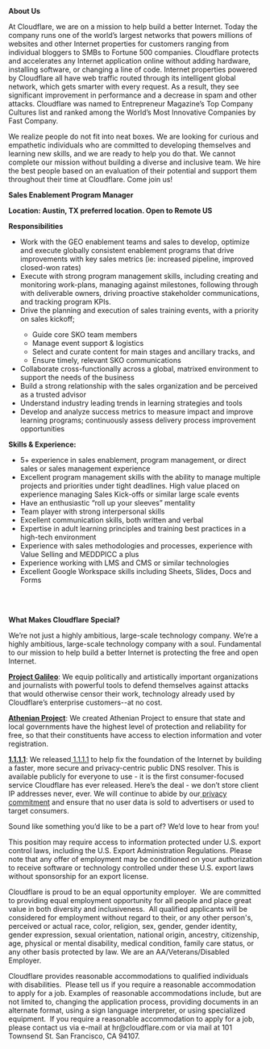 <div class="content-intro">
	<div><strong>About Us</strong></div>
	<div>
		<p>At Cloudflare, we are on a mission to help build a better Internet. Today the company runs one of the world’s largest networks that powers millions of websites and other Internet properties for customers ranging from individual bloggers to SMBs to Fortune 500 companies. Cloudflare protects and accelerates any Internet application online without adding hardware, installing software, or changing a line of code. Internet properties powered by Cloudflare all have web traffic routed through its intelligent global network, which gets smarter with every request. As a result, they see significant improvement in performance and a decrease in spam and other attacks. Cloudflare was named to Entrepreneur Magazine’s Top Company Cultures list and ranked among the World’s Most Innovative Companies by Fast Company.&nbsp;</p>
		<p><span style="font-weight: 400;">We realize people do not fit into neat boxes. We are looking for curious and empathetic individuals who are committed to developing themselves and learning new skills, and we are ready to help you do that. We cannot complete our mission without building a diverse and inclusive team. We hire the best people based on an evaluation of their potential and support them throughout their time at Cloudflare. Come join us!&nbsp;</span></p>
	</div>
</div>
<p><strong>Sales Enablement Program Manager</strong></p>
<p><strong>Location: Austin, TX preferred location. Open to Remote US&nbsp;</strong></p>
<p><strong>Responsibilities</strong></p>
<ul>
	<li>Work with the GEO enablement teams and sales to develop, optimize and execute globally consistent enablement programs that drive improvements with key sales metrics (ie: increased pipeline, improved closed-won rates)</li>
	<li>Execute with strong program management skills, including creating and monitoring work-plans, managing against milestones, following through with deliverable owners, driving proactive stakeholder communications, and tracking program KPIs.</li>
	<li>Drive the planning and execution of sales training events, with a priority on sales kickoff;&nbsp;</li>
	<ul>
		<li>Guide core SKO team members</li>
		<li>Manage event support &amp; logistics&nbsp;</li>
		<li>Select and curate content for main stages and ancillary tracks, and&nbsp;</li>
		<li>Ensure timely, relevant SKO communications</li>
	</ul>
	<li>Collaborate cross-functionally across a global, matrixed environment to support the needs of the business&nbsp;</li>
	<li>Build a strong relationship with the sales organization and be perceived as a trusted advisor</li>
	<li>Understand industry leading trends in learning strategies and tools&nbsp;</li>
	<li>Develop and analyze success metrics to measure impact and improve learning programs; continuously assess delivery process improvement opportunities&nbsp;</li>
</ul>
<p><strong>Skills &amp; Experience:</strong></p>
<ul>
	<li>5+ experience in sales enablement, program management, or direct sales or sales management experience&nbsp;</li>
	<li>Excellent program management skills with the ability to manage multiple projects and priorities under tight deadlines. High value placed on experience managing Sales Kick-offs or similar large scale events</li>
	<li>Have an enthusiastic “roll up your sleeves” mentality</li>
	<li>Team player with strong interpersonal skills</li>
	<li>Excellent communication skills, both written and verbal</li>
	<li>Expertise in adult learning principles and training best practices in a high-tech environment</li>
	<li>Experience with sales methodologies and processes, experience with Value Selling and MEDDPICC a plus</li>
	<li>Experience working with LMS and CMS or similar technologies</li>
	<li>Excellent Google Workspace skills including Sheets, Slides, Docs and Forms</li>
</ul>
<p><br><br></p>
<div class="content-conclusion">
	<p><strong>What Makes Cloudflare Special?</strong></p>
	<p><span style="font-weight: 400;">We’re not just a highly ambitious, large-scale technology company. We’re a highly ambitious, large-scale technology company with a soul. Fundamental to our mission to help build a better Internet is protecting the free and open Internet.</span></p>
	<p><a href="https://blog.cloudflare.com/protecting-free-expression-online/"><strong>Project Galileo</strong></a><span style="font-weight: 400;">: We equip politically and artistically important organizations and journalists with powerful tools to defend themselves against attacks that would otherwise censor their work, technology already used by Cloudflare’s enterprise customers--at no cost.</span></p>
	<p><strong><a href="https://www.cloudflare.com/athenian/">Athenian Project</a></strong><span style="font-weight: 400;">: We created Athenian Project to ensure that state and local governments have the highest level of protection and reliability for free, so that their constituents have access to election information and voter registration.</span></p>
	<p><a href="https://1.1.1.1/"><strong>1.1.1.1</strong></a><span style="font-weight: 400;">: We released</span><a href="https://1.1.1.1/"> <span style="font-weight: 400;">1.1.1.1</span></a><span style="font-weight: 400;"> to help fix the foundation of the Internet by building a faster, more secure and privacy-centric public DNS resolver. This is available publicly for everyone to use - it is the first consumer-focused service Cloudflare has ever released. Here’s the deal - we don’t store client IP addresses never, ever. We will continue to abide by our</span><a href="https://developers.cloudflare.com/1.1.1.1/privacy/public-dns-resolver"> privacy commitment</a><span style="font-weight: 400;"> and ensure that no user data is sold to advertisers or used to target consumers.</span></p>
	<p><span style="font-weight: 400;">Sound like something you’d like to be a part of? We’d love to hear from you!</span></p>
	<p><span style="font-weight: 400;">This position may require access to information protected under U.S. export control laws, including the U.S. Export Administration Regulations. Please note that any offer of employment may be conditioned on your authorization to receive software or technology controlled under these U.S. export laws without sponsorship for an export license.</span></p>
	<p><span style="font-weight: 400;">Cloudflare is proud to be an equal opportunity employer. &nbsp;We are committed to providing equal employment opportunity for all people and place great value in both diversity and inclusiveness. &nbsp;All qualified applicants will be considered for employment without regard to their, or any other person's, perceived or actual</span> <span style="font-weight: 400;">race, color, religion, sex, gender, gender identity, gender expression, sexual orientation, national origin, ancestry, citizenship, age, physical or mental disability, medical condition, family care status, or any other basis protected by law. </span><span style="font-weight: 400;">We are an AA/Veterans/Disabled Employer.</span></p>
	<p><span style="font-weight: 400;">Cloudflare provides reasonable accommodations to qualified individuals with disabilities. &nbsp;Please tell us if you require a reasonable accommodation to apply for a job. Examples of reasonable accommodations include, but are not limited to, changing the application process, providing documents in an alternate format, using a sign language interpreter, or using specialized equipment. &nbsp;If you require a reasonable accommodation to apply for a job, please contact us via e-mail at </span><span style="font-weight: 400;">hr@cloudflare.com</span><span style="font-weight: 400;"> or via mail at 101 Townsend St. San Francisco, CA 94107.</span></p>
</div>